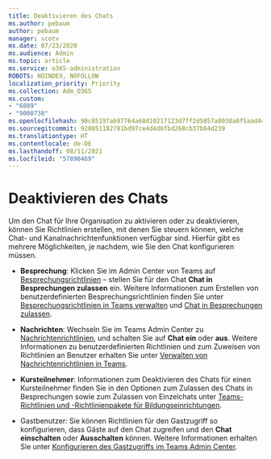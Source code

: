 ```yaml
---
title: Deaktivieren des Chats
ms.author: pebaum
author: pebaum
manager: scotv
ms.date: 07/23/2020
ms.audience: Admin
ms.topic: article
ms.service: o365-administration
ROBOTS: NOINDEX, NOFOLLOW
localization_priority: Priority
ms.collection: Adm_O365
ms.custom:
- "6889"
- "9000738"
ms.openlocfilehash: 90c85197ab97764a68d10217123d7ff2d5857a8038a8f5aad44c0992063e4ef8
ms.sourcegitcommit: 920051182781bd97ce4d4d6fbd268cb37b84d239
ms.translationtype: HT
ms.contentlocale: de-DE
ms.lasthandoff: 08/11/2021
ms.locfileid: "57890469"
---
```

# <a name="disable-chat"></a>Deaktivieren des Chats

Um den Chat für Ihre Organisation zu aktivieren oder zu deaktivieren, können Sie Richtlinien erstellen, mit denen Sie steuern können, welche Chat- und Kanalnachrichtenfunktionen verfügbar sind. Hierfür gibt es mehrere Möglichkeiten, je nachdem, wie Sie den Chat konfigurieren müssen.

- **Besprechung**: Klicken Sie im Admin Center von Teams auf [Besprechungsrichtlinien](https://admin.teams.microsoft.com/) – stellen Sie für den Chat **Chat in Besprechungen zulassen** ein. Weitere Informationen zum Erstellen von benutzerdefinierten Besprechungsrichtlinien finden Sie unter [Besprechungsrichtlinien in Teams verwalten](https://docs.microsoft.com/microsoftteams/meeting-policies-in-teams) und [Chat in Besprechungen zulassen](https://docs.microsoft.com/microsoftteams/meeting-policies-in-teams#allow-chat-in-meetings).

- **Nachrichten**: Wechseln Sie im Teams Admin Center zu [Nachrichtenrichtlinien](https://admin.teams.microsoft.com/), und schalten Sie auf **Chat ein** oder **aus**. Weitere Informationen zu benutzerdefinierten Richtlinien und zum Zuweisen von Richtlinien an Benutzer erhalten Sie unter [Verwalten von Nachrichtenrichtlinien in Teams](https://docs.microsoft.com/microsoftteams/messaging-policies-in-teams).

- **Kursteilnehmer**: Informationen zum Deaktivieren des Chats für einen Kursteilnehmer finden Sie in den Optionen zum Zulassen des Chats in Besprechungen sowie zum Zulassen von Einzelchats unter [Teams-Richtlinien und -Richtlinienpakete für Bildungseinrichtungen](https://docs.microsoft.com/microsoftteams/policy-packages-edu).

- Gastbenutzer: Sie können Richtlinien für den Gastzugriff so konfigurieren, dass Gäste auf den Chat zugreifen und den **Chat einschalten** oder **Ausschalten** können. Weitere Informationen erhalten Sie unter [Konfigurieren des Gastzugriffs im Teams Admin Center](https://docs.microsoft.com/microsoftteams/set-up-guests#configure-guest-access-in-the-teams-admin-center).




